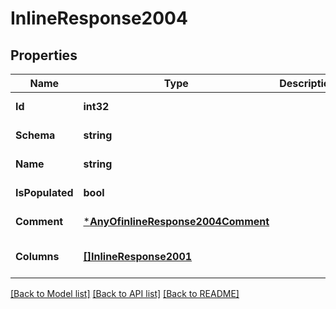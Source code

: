 # InlineResponse2004

## Properties
Name | Type | Description | Notes
------------ | ------------- | ------------- | -------------
**Id** | **int32** |  | [default to null]
**Schema** | **string** |  | [default to null]
**Name** | **string** |  | [default to null]
**IsPopulated** | **bool** |  | [default to null]
**Comment** | [***AnyOfinlineResponse2004Comment**](AnyOfinlineResponse2004Comment.md) |  | [default to null]
**Columns** | [**[]InlineResponse2001**](inline_response_200_1.md) |  | [optional] [default to null]

[[Back to Model list]](../README.md#documentation-for-models) [[Back to API list]](../README.md#documentation-for-api-endpoints) [[Back to README]](../README.md)

